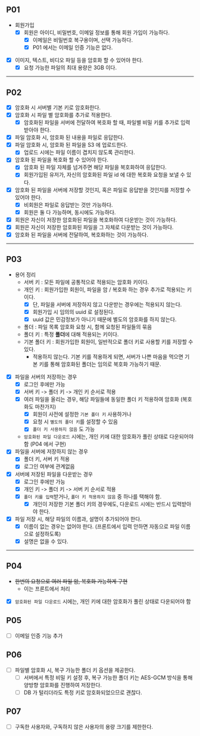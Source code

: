 ## P01

- 회원가입
    - [X] 회원은 아이디, 비밀번호, 이메일 정보를 통해 회원 가입이 가능하다.
        - [X] 이메일은 비밀번호 복구용이며, 선택 가능하다.
        - [X] P01 에서는 이메일 인증 기능은 없다.
- [X] 이미지, 텍스트, 비디오 파일 등을 암호화 할 수 있어야 한다.
    - [X] 요청 가능한 파일의 최대 용량은 3GB 이다.

---

## P02

- [X] 암호화 시 서버별 기본 키로 암호화한다.
- [X] 암호화 시 파일 별 암호화를 추가로 적용한다.
    - [X] 암호화된 파일을 서버에 전달하여 복호화 할 때, 파일별 비밀 키를 추가로 입력받아야 한다.
- [X] 파일 암호화 시, 암호화 된 내용을 파일로 응답한다.
- [X] 파일 암호화 시, 암호화 된 파일을 S3 에 업로드한다.
    - [X] 업로드 시에는 파일 이름이 겹치지 않도록 관리한다.
- [X] 암호화 된 파일을 복호화 할 수 있어야 한다.
    - [X] 암호화 된 파일 자체를 넘겨주면 해당 파일을 복호화하여 응답한다.
    - [X] 회원가입된 유저가, 자신의 암호화된 파일 id 에 대한 복호화 요청을 보낼 수 있다.
- [X] 암호화 된 파일을 서버에 저장할 것인지, 혹은 파일로 응답받을 것인지를 저장할 수 있어야 한다.
    - [X] 비회원은 파일로 응답받는 것만 가능하다.
    - [X] 회원은 둘 다 가능하며, 동시에도 가능하다.
- [X] 회원은 자신이 저장한 암호화된 파일을 복호화하여 다운받는 것이 가능하다.
- [X] 회원은 자신이 저장한 암호화된 파일을 그 자체로 다운받는 것이 가능하다.
- [X] 암호화 된 파일을 서버에 전달하여, 복호화하는 것이 가능하다.

---

## P03

- 용어 정리
    - 서버 키 : 모든 파일에 공통적으로 적용되는 암호화 키이다.
    - 개인 키 : 회원가입한 회원이, 파일을 암 / 복호화 하는 경우 추가로 적용되는 키이다.
        - [X] 단, 파일을 서버에 저장하지 않고 다운받는 경우에는 적용되지 않는다.
        - [X] 회원가입 시 임의의 uuid 로 설정된다.
        - [X] uuid 값은 민감정보가 아니기 때문에 별도의 암호화를 하지 않는다.
    - 폴더 : 파일 목록 암호화 요청 시, 함께 요청된 파일들의 묶음
    - 폴더 키 : 특정 **폴더**에 대해 적용되는 키이다.
    - 기본 폴더 키 : 회원가입한 회원이, 일반적으로 폴더 키로 사용할 키를 저장할 수 있다.
        - 적용하지 않는다. 기본 키를 적용하게 되면, 서버가 나쁜 마음을 먹으면 기본 키를 통해 암호화된 폴더는 임의로 복호화 가능하기 때문.

- [X] 파일을 서버의 저장하는 경우
    - [X] 로그인 후에만 가능
    - [X] 서버 키 -> 폴더 키 -> 개인 키 순서로 적용
    - [X] 여러 파일을 올리는 경우, 해당 파일들에 동일한 폴더 키 적용하여 암호화 (복호화도 마찬가지)
        - [X] 회원이 사전에 설정한 `기본 폴더 키` 사용하거나
        - [X] 요청 시 `별도의 폴더 키`를 설정할 수 있음
        - [X] `폴더 키 사용하지 않음` 도 가능
    - `암호화된 파일 다운로드` 시에는, 개인 키에 대한 암호화가 풀린 상태로 다운되어야 함 (P04 에서 구현)
- [X] 파일을 서버에 저장하지 않는 경우
    - [X] 폴더 키, 서버 키 적용
    - [X] 로그인 여부에 관계없음
- [X] 서버에 저장된 파일을 다운받는 경우
    - [X] 로그인 후에만 가능
    - [X] 개인 키 -> 폴더 키 -> 서버 키 순서로 적용
    - [X] `폴더 키를 입력`받거나, `폴더 키 적용하지 않음` 중 하나를 택해야 함.
        - [X] 개인이 저장한 기본 폴더 키의 경우에도, 다운로드 시에는 반드시 입력받아야 한다.

- [X] 파일 저장 시, 해당 파일의 이름과, 설명이 추가되어야 한다.
    - [X] 이름이 없는 경우는 없어야 한다. (프론트에서 입력 안하면 자동으로 파일 이름으로 설정하도록)
    - [X] 설명은 없을 수 있다.

---

## P04

- ~~한번의 요청으로 여러 파일 암, 복호화 가능하게 구현~~
    - 이는 프론트에서 처리
- [X] `암호화된 파일 다운로드` 시에는, 개인 키에 대한 암호화가 풀린 상태로 다운되어야 함

## P05

- [ ] 이메일 인증 기능 추가

## P06

- [ ] 파일별 암호화 시, 복구 가능한 폴더 키 옵션을 제공한다.
    - [ ] 서버에서 특정 비밀 키 설정 후, 복구 가능한 폴더 키는 AES-GCM 방식을 통해 양방향 암호화를 진행하여 저장한다.
    - [ ] DB 가 털리더라도 특정 키로 암호화되었으므로 괜찮다.

## P07

- [ ] 구독한 사용자와, 구독하지 않은 사용자의 용량 크기를 제한한다.
